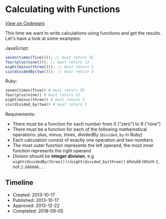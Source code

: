 # Calculating with Functions
[*View on Codewars*](https://www.codewars.com/kata/calculating-with-functions)

This time we want to write calculations using functions and get the results. Let's have a look at some examples:

JavaScript:

```javascript
seven(times(five())); // must return 35
four(plus(nine())); // must return 13
eight(minus(three())); // must return 5
six(dividedBy(two())); // must return 3
```

Ruby:

```ruby
seven(times(five)) # must return 35
four(plus(nine)) # must return 13
eight(minus(three)) # must return 5
six(divided_by(two)) # must return 3
```

Requirements:

* There must be a function for each number from 0 ("zero") to 9 ("nine")
* There must be a function for each of the following mathematical operations: plus, minus, times, dividedBy (`divided_by` in Ruby)
* Each calculation consist of exactly one operation and two numbers
* The most outer function represents the left operand, the most inner function represents the right operand
* Divison should be **integer division**, e.g `eight(dividedBy(three()))`/`eight(divided_by(three))` should return `2`, not `2.666666...`

## Timeline
- Created: 2013-10-17
- Published: 2013-10-17
- Approved: 2013-12-22
- Completed: 2018-09-05